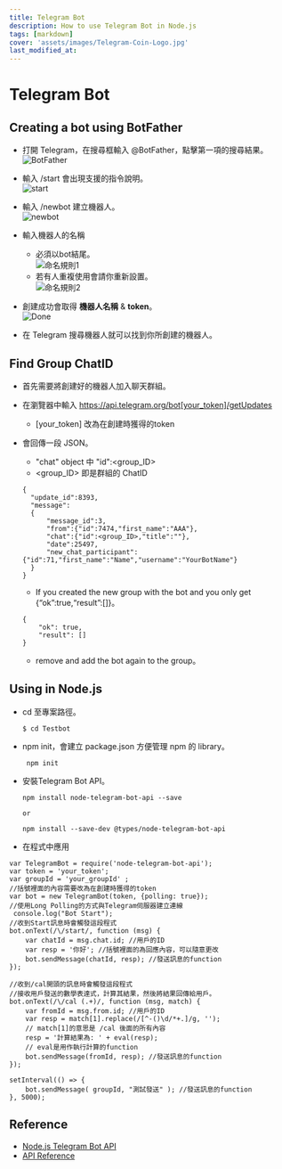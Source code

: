 ```yaml
---
title: Telegram Bot
description: How to use Telegram Bot in Node.js
tags: [markdown]
cover: 'assets/images/Telegram-Coin-Logo.jpg'
last_modified_at:
---
```


# Telegram Bot  

## Creating a bot using BotFather  
- 打開 Telegram，在搜尋框輸入 @BotFather，點擊第一項的搜尋結果。  
    ![BotFather](https://hackmd.io/_uploads/Bk5linasp.png)  

- 輸入 /start 會出現支援的指令說明。  
    ![start](https://hackmd.io/_uploads/rJ1_nhToa.png)  

- 輸入 /newbot 建立機器人。  
    ![newbot](https://hackmd.io/_uploads/SJ_Manpsa.png)  
    
- 輸入機器人的名稱  
    - 必須以bot結尾。  
    ![命名規則1](https://hackmd.io/_uploads/ByN41TTsp.png)  
    - 若有人重複使用會請你重新設置。  
    ![命名規則2](https://hackmd.io/_uploads/B13E1pTj6.png)  

- 創建成功會取得 **機器人名稱** & **token**。  
    ![Done](https://hackmd.io/_uploads/rJkie6Ti6.png)  

- 在 Telegram 搜尋機器人就可以找到你所創建的機器人。  

## Find Group ChatID  
- 首先需要將創建好的機器人加入聊天群組。  

- 在瀏覽器中輸入 https://api.telegram.org/bot[your_token]/getUpdates  
    - [your_token] 改為在創建時獲得的token  

- 會回傳一段 JSON。  
    - "chat" object 中 "id":<group_ID>  
    - <group_ID> 即是群組的 ChatID  
    ```xml=
    {
      "update_id":8393,
      "message":
      {
          "message_id":3,
          "from":{"id":7474,"first_name":"AAA"},
          "chat":{"id":<group_ID>,"title":""},
          "date":25497,
          "new_chat_participant":{"id":71,"first_name":"Name","username":"YourBotName"}
      }
    }
    ```
    - If you created the new group with the bot and you only get {“ok”:true,“result”:[]}。  
    ```xml=
    {
        "ok": true,
        "result": []
    }
    ```
    - remove and add the bot again to the group。  
    

## Using in Node.js  
- cd 至專案路徑。  
    ```javascript=
    $ cd Testbot
    ```
- npm init，會建立 package.json 方便管理 npm 的 library。  
    ```javascript=
     npm init
    ```
- 安裝Telegram Bot API。  
    ```javascript=
    npm install node-telegram-bot-api --save

    or

    npm install --save-dev @types/node-telegram-bot-api
    ```
    
- 在程式中應用  
```javascript=
var TelegramBot = require('node-telegram-bot-api');
var token = 'your_token';
var groupId = 'your_groupId' ;
//括號裡面的內容需要改為在創建時獲得的token
var bot = new TelegramBot(token, {polling: true});
//使用Long Polling的方式與Telegram伺服器建立連線
 console.log("Bot Start");
//收到Start訊息時會觸發這段程式
bot.onText(/\/start/, function (msg) {
    var chatId = msg.chat.id; //用戶的ID
    var resp = '你好'; //括號裡面的為回應內容，可以隨意更改
    bot.sendMessage(chatId, resp); //發送訊息的function
});
 
//收到/cal開頭的訊息時會觸發這段程式
//接收用戶發送的數學表達式，計算其結果，然後將結果回傳給用戶。
bot.onText(/\/cal (.+)/, function (msg, match) {
    var fromId = msg.from.id; //用戶的ID
    var resp = match[1].replace(/[^-()\d/*+.]/g, '');
    // match[1]的意思是 /cal 後面的所有內容
    resp = '計算結果為: ' + eval(resp);
    // eval是用作執行計算的function
    bot.sendMessage(fromId, resp); //發送訊息的function
});

setInterval(() => {
    bot.sendMessage( groupId, "測試發送" ); //發送訊息的function
}, 5000);

```

## Reference  
- [Node.js Telegram Bot API](https://github.com/yagop/node-telegram-bot-api)  
- [API Reference](https://github.com/yagop/node-telegram-bot-api/blob/master/doc/api.md)  

